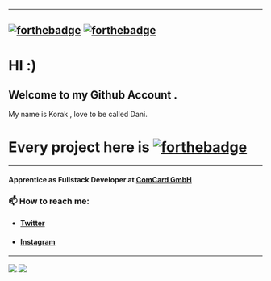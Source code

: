 <!--
**Korak-997/Korak-997** is a ✨ _special_ ✨ repository because its `README.md` (this file) appears on your GitHub profile.

Here are some ideas to get you started:

- 🔭 I’m currently working on ...
- 🌱 I’m currently learning ...
- 👯 I’m looking to collaborate on ...
- 🤔 I’m looking for help with ...
- 💬 Ask me about ...
- 📫 How to reach me: ...
- 😄 Pronouns: ...
- ⚡ Fun fact: ...
-->

------------------------
[![forthebadge](https://forthebadge.com/images/badges/powered-by-coffee.svg)](https://forthebadge.com) [![forthebadge](https://forthebadge.com/images/badges/powered-by-electricity.svg)](https://forthebadge.com) 
-------------------------
# HI :)

## Welcome to my Github Account . 

My name is Korak , love to be called Dani.
# Every project here is [![forthebadge](https://forthebadge.com/images/badges/built-with-love.svg)](https://forthebadge.com)

--------------------------------------------
#### Apprentice as Fullstack Developer at [ComCard GmbH](https://www.comcard.de/)

### 📫 How to reach me:


* #### [Twitter](https://twitter.com/Dani60579343)
* #### [Instagram](https://www.instagram.com/danikorak997/?r=nametag)
------------------------

<!-- [![Korak's github stats](https://github-readme-stats.vercel.app/api?username=Korak-997&count_private=true&show_icons=true&theme=darcula&layout=compact)](https://github.com/anuraghazra/github-readme-stats) -->
<!-- 
---------------------------------------------------

[![koraks's wakatime stats](https://github-readme-stats.vercel.app/api/wakatime?username=Danito997&theme=darcula&layout=compact&custom_title=I am working on:)](https://github.com/anuraghazra/github-readme-stats)

--------------------------------------------------


[![Top Langs](https://github-readme-stats.vercel.app/api/top-langs/?username=Korak-997&show_icons=true&theme=darcula&layout=compact)](https://github.com/anuraghazra/github-readme-stats)


-------------------------------------------------------- -->
<a href="https://github.com/anuraghazra/github-readme-stats">
  <img align="center" src="https://github-readme-stats.vercel.app/api?username=Korak-997&count_private=true&show_icons=true&theme=darcula&layout=compact" />
</a>
<a href="https://github.com/anuraghazra/github-readme-stats">
  <img align="center" src="https://github-readme-stats.vercel.app/api/wakatime?username=Danito997&theme=darcula&layout=compact&custom_title=I am working on:" />
</a>
<a href="https://github.com/anuraghazra/github-readme-stats">
  <img align="center" src="https://github-readme-stats.vercel.app/api/top-langs/?username=Korak-997&show_icons=true&theme=darcula&layout=compact />
</a>



 
